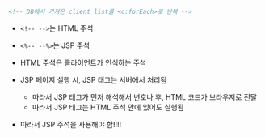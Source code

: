 ```html
<!-- DB에서 가져온 client_list를 <c:forEach>로 반복 -->
```

- `<!-- -->`는 HTML 주석
- `<%-- --%>`는 JSP 주석

- HTML 주석은 클라이언트가 인식하는 주석
- JSP 페이지 실행 시, JSP 태그는 서버에서 처리됨
    - 따라서 JSP 태그가 먼저 해석해서 변호나 후, HTML 코드가 브라우저로 전달
    - 따라서 JSP 태그는 HTML 주석 안에 있어도 실행됨
- 따라서 JSP 주석을 사용해야 함!!!!